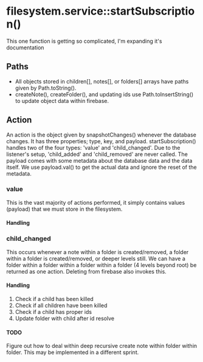 # filesystem.service::startSubscription()
This one function is getting so complicated, I'm expanding it's documentation

## Paths
- All objects stored in children[], notes[], or folders[] arrays have paths given by Path.toString().
- createNote(), createFolder(), and updating ids use Path.toInsertString() to update object data within firebase.

## Action
An action is the object given by snapshotChanges() whenever the database changes. It has three properties; type, key, and payload. startSubscription() handles two of the four types: 'value' and 'child_changed'. Due to the listener's setup, 'child_added' and 'child_removed' are never called. The payload comes with some metadata about the database data and the data itself. We use payload.val() to get the actual data and ignore the reset of the metadata. 

### value
This is the vast majority of actions performed, it simply contains values (payload) that we must store in the filesystem. 
#### Handling

### child_changed
This occurs whenever a note within a folder is created/removed, a folder within a folder is created/removed, or deeper levels still. We can have a folder within a folder within a folder within a folder (4 levels beyond root) be returned as one action. Deleting from firebase also invokes this. 

#### Handling
1. Check if a child has been killed
2. Check if all children have been killed
3. Check if a child has proper ids
4. Update folder with child after id resolve

#### TODO
Figure out how to deal within deep recursive create note within folder within folder. This may be implemented in a different sprint.